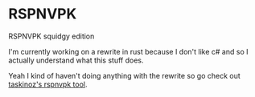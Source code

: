 # RSPNVPK
RSPNVPK squidgy edition

I'm currently working on a rewrite in rust because I don't like c# and so I actually understand what this stuff does.

Yeah I kind of haven't doing anything with the rewrite so go check out [taskinoz's rspnvpk tool](https://github.com/taskinoz/RSPNVPK).
